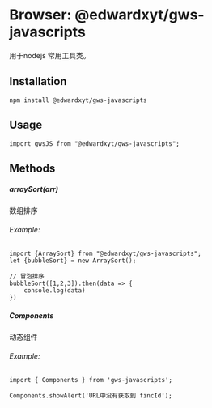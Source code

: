 # Browser: @edwardxyt/gws-javascripts
用于nodejs 常用工具类。
## Installation

```
npm install @edwardxyt/gws-javascripts
```
## Usage

```
import gwsJS from "@edwardxyt/gws-javascripts";
```
## Methods
##### arraySort(arr)
数组排序
###### Example:
```
import {ArraySort} from "@edwardxyt/gws-javascripts";
let {bubbleSort} = new ArraySort();

// 冒泡排序
bubbleSort([1,2,3]).then(data => {
    console.log(data)
})
```

##### Components
动态组件
###### Example:
```
import { Components } from 'gws-javascripts';

Components.showAlert('URL中没有获取到 fincId');
```